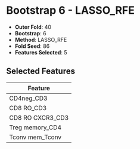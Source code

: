 # Bootstrap 6 - LASSO_RFE

- **Outer Fold**: 40
- **Bootstrap**: 6
- **Method**: LASSO_RFE
- **Fold Seed**: 86
- **Features Selected**: 5

## Selected Features

| Feature |
|---------|
| CD4neg_CD3 |
| CD8 RO_CD3 |
| CD8 RO CXCR3_CD3 |
| Treg memory_CD4 |
| Tconv mem_Tconv |
